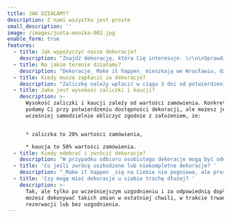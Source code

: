 ```yaml
---
title: JAK DZIAŁAMY?
description: Z nami wszystko jest proste
small_description: ''
image: /images/justa-monika-002.jpg
enable_form: true
features:
  - title: Jak wypożyczyć nasze dekoracje?
    description: "Znajdź dekorację, która Cię interesuje. \r\n\nSprawdź w kalendarzu jej dostępność w dniu Twojej uroczystości.\r\n\nWypełnij formularz kontaktowy, który pozwoli sprecyzować Twoje potrzeby.\r\n\nSkontaktujemy się z Tobą tak szybko jak będzie to możliwe. Daj nam maksymalnie 48 godzin \U0001F60A\r\n\nPo ustaleniu szczegółów wyślemy Ci umowę i dane do przelewu zaliczki. \r\n\nTeraz Twoja kolej. Wystarczy, że wyślesz nam skan podpisanej umowy i skan  dowodu osobistego. \r\n\nNa uiszczenie zaliczki masz 3 dni, po tym czasie rezerwacja będzie anulowana. Do dzieła!"
  - title: Na jakim terenie działamy?
    description: "Dekoracje_ Make it happen_ mieszkają we Wrocławiu, dzięki temu na terenie naszego miasta i jego okolic transport wszystkich dekoracji jest darmowy. \r\n\nCo jeśli jesteś spoza Wrocławia, a nie wyobrażasz sobie swojej imprezy bez naszych dekoracji? \r\n\nNic prostszego:\r\n\n1.  Ścianki i metalowe ozdoby dowozimy do 100 km od Wrocławia. Koszt transportu wyceniamy indywidualnie.\r\n2. Krzesła Chiavari - tutaj działamy szerzej, żadne podróże nie są nam straszne.\r\n3. Podtalerze oraz metalowe okręgi (o średnicy do 100cm) są najmniej problematycznym elementem do transportu - możemy je wysłać kurierem w dowolne miejsce w Polsce \U0001F60A\r\n\nCo jeśli zechcesz samodzielnie odebrać dekoracje? Istnieje taka możliwość jeśli chcesz wypożyczyć krzesła amerykańskie, podtalerze, metalowe okręgi, ścianki: makrama, drzwi, metalowe kwiaty, miedziane stelaże."
  - title: Kiedy muszę zapłacić za dekoracje?
    description: "Zaliczkę należy wpłacić w ciągu 3 dni od potwierdzenia przez nas rezerwacji.\r\n\nZa całość zamówionego towaru wraz z kaucją należy zapłacić na 14 dni przed umówionym terminem dostawy towaru."
  - title: Jaka jest wysokość zaliczki i kaucji?
    description: >-
      Wysokość zaliczki i kaucji zależy od wartości zamówienia. Konkretne kwoty
      podamy Ci przy potwierdzeniu dostępności dekoracji, ale możesz je sobie
      wcześniej samodzielnie obliczyć zgodnie z założeniem, że:


      * zaliczka to 20% wartości zamówienia, 

      * kaucja to 50% wartości zamówienia.
  - title: Kiedy odebrać i zwrócić dekoracje?
    description: "W przypadku odbioru osobistego dekoracje mogą być odebrane od nas nie wcześniej niż na 2 dni przed uroczystością (np. w czwartek przy sobotniej uroczystości) i zwrócone maksymalnie 3 dni po uroczystości (np. we wtorek przy sobotniej uroczystości).\r\n\nJeśli dowóz jest po naszej stronie dostarczamy je najpóźniej w dniu uroczystości i odbieramy maksymalnie po 3 dniach od zakończenia."
  - title: 'Co jeśli zwrócę uszkodzone lub niekompletne dekoracje? '
    description: "_Make it happen _się na Ciebie nie pogniewa, ale prosimy, żebyś dbał o nasze dekoracje jak o swoje własne, bo dla nas są bezcenne \U0001F60A.\r\n\nJeśli jednak coś się uszkodzi, nie martw się, koszty naprawy lub odkupienia potrącimy z kaucji."
  - title: 'Czy mogę mieć dekoracje u siebie trochę dłużej? '
    description: >-
      Tak, ale tylko po wcześniejszym uzgodnieniu i za odpowiednią dopłatą. Nie
      możesz dokonywać takich zmian w ostatniej chwili, w trakcie trwania
      rezerwacji lub bez uzgodnienia.
---
```


